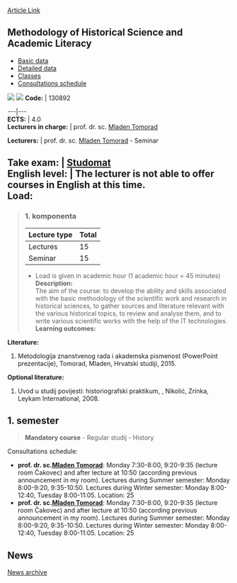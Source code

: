 [Article Link](https://www.fhs.hr/en/course/mohsaal)

## Methodology of Historical Science and Academic Literacy
  * [Basic data](https://www.fhs.hr/en/course/mohsaal#v1id-523805_494234_1_0 "Basic data")
  * [Detailed data](https://www.fhs.hr/en/course/mohsaal#v1id-523805_494234_1_1 "Detailed data")
  * [Classes](https://www.fhs.hr/en/course/mohsaal#v1id-523805_494234_1_2 "Classes")
  * [Consultations schedule](https://www.fhs.hr/en/course/mohsaal#v1id-523805_494234_1_3 "Consultations schedule")


[![](https://www.fhs.hr/img/flags/gif/hr.gif)](https://www.fhs.hr/predmet/mpzap) [![](https://www.fhs.hr/img/flags/gif/gb.gif)](https://www.fhs.hr/en/course/mohsaal)
**Code:** |  130892  
  
---|---  
**ECTS:** |  4.0   
**Lecturers in charge:** |  prof. dr. sc. [Mladen Tomorad](https://www.fhs.hr/staff/mladen.tomorad)   
  
**Lecturers:** |  prof. dr. sc. [Mladen Tomorad](https://www.fhs.hr/djelatnik/mladen.tomorad) - Seminar  
  
**Take exam:** |  [Studomat](http://www.isvu.hr/studomat)  
**English level:** |  The lecturer is not able to offer courses in English at this time.   
**Load:**  
---  
> ### 1. komponenta
> | Lecture type | Total  
> ---|---  
> Lectures | 15  
> Seminar | 15  
> * Load is given in academic hour (1 academic hour = 45 minutes)   
**Description:**  
> The aim of the course: to develop the ability and skills associated with the basic methodology of the scientific work and research in historical sciences, to gather sources and literature relevant with the various historical topics, to review and analyse them, and to write various scientific works with the help of the IT technologies.  
**Learning outcomes:**  

  
**Literature:**  
  1. Metodologija znanstvenog rada i akademska pismenost (PowerPoint prezentacije), Tomorad, Mladen, Hrvatski studiji, 2015. 

  
**Optional literature:**  
  1. Uvod u studij povijesti: historiografski praktikum, , Nikolić, Zrinka, Leykam International, 2008.

  
**1. semester**  
---  
> **Mandatory course** - Regular studij - History  
>   
Consultations schedule: 
  * **prof. dr. sc.[Mladen Tomorad](https://www.fhs.hr/staff/mladen.tomorad)**: 
Monday 7:30-8:00, 9:20-9:35 (lecture room Čakovec) and after lecture at 10:50 (according previous announcement in my room).
Lectures during Summer semester: Monday 8:00-9:20, 9:35-10:50.
Lectures during Winter semester: Monday 8:00-12:40, Tuesday 8:00-11:05.
Location: 25 
  * **prof. dr. sc.[Mladen Tomorad](https://www.fhs.hr/djelatnik/mladen.tomorad)**: 
Monday 7:30-8:00, 9:20-9:35 (lecture room Čakovec) and after lecture at 10:50 (according previous announcement in my room).
Lectures during Summer semester: Monday 8:00-9:20, 9:35-10:50.
Lectures during Winter semester: Monday 8:00-12:40, Tuesday 8:00-11:05.
Location: 25 


## News
[News archive](https://www.fhs.hr/en/course/mohsaal?@=20r4n#news_88517 "News archive")
